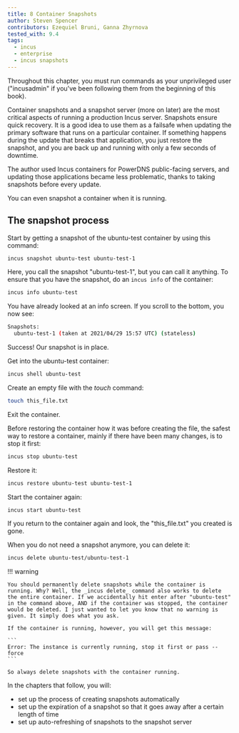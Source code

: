 ```yaml
---
title: 8 Container Snapshots
author: Steven Spencer
contributors: Ezequiel Bruni, Ganna Zhyrnova
tested_with: 9.4
tags:
  - incus 
  - enterprise
  - incus snapshots
---
```


Throughout this chapter, you must run commands as your unprivileged user ("incusadmin" if you've been following them from the beginning of this book).

Container snapshots and a snapshot server (more on later) are the most critical aspects of running a production Incus server. Snapshots ensure quick recovery. It is a good idea to use them as a failsafe when updating the primary software that runs on a particular container. If something happens during the update that breaks that application, you just restore the snapshot, and you are back up and running with only a few seconds of downtime.

The author used Incus containers for PowerDNS public-facing servers, and updating those applications became less problematic, thanks to taking snapshots before every update.

You can even snapshot a container when it is running.

## The snapshot process

Start by getting a snapshot of the ubuntu-test container by using this command:

```bash
incus snapshot ubuntu-test ubuntu-test-1
```

Here, you call the snapshot "ubuntu-test-1", but you can call it anything. To ensure that you have the snapshot, do an `incus info` of the container:

```bash
incus info ubuntu-test
```

You have already looked at an info screen. If you scroll to the bottom, you now see:

```bash
Snapshots:
  ubuntu-test-1 (taken at 2021/04/29 15:57 UTC) (stateless)
```

Success! Our snapshot is in place.

Get into the ubuntu-test container:

```bash
incus shell ubuntu-test
```

Create an empty file with the _touch_ command:

```bash
touch this_file.txt
```

Exit the container.

Before restoring the container how it was before creating the file, the safest way to restore a container, mainly if there have been many changes, is to stop it first:

```bash
incus stop ubuntu-test
```

Restore it:

```bash
incus restore ubuntu-test ubuntu-test-1
```

Start the container again:

```bash
incus start ubuntu-test
```

If you return to the container again and look, the "this_file.txt" you created is gone.

When you do not need a snapshot anymore, you can delete it:

```bash
incus delete ubuntu-test/ubuntu-test-1
```

!!! warning

    You should permanently delete snapshots while the container is running. Why? Well, the _incus delete_ command also works to delete the entire container. If we accidentally hit enter after "ubuntu-test" in the command above, AND if the container was stopped, the container would be deleted. I just wanted to let you know that no warning is given. It simply does what you ask.

    If the container is running, however, you will get this message:

    ```
    Error: The instance is currently running, stop it first or pass --force
    ```

    So always delete snapshots with the container running.

In the chapters that follow, you will:

* set up the process of creating snapshots automatically
* set up the expiration of a snapshot so that it goes away after a certain length of time
* set up auto-refreshing of snapshots to the snapshot server

